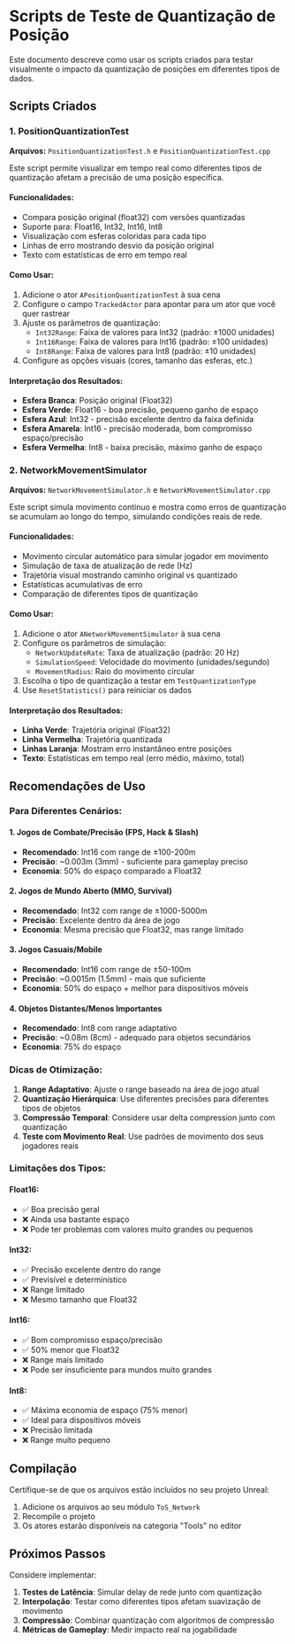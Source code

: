 # Scripts de Teste de Quantização de Posição

Este documento descreve como usar os scripts criados para testar visualmente o impacto da quantização de posições em diferentes tipos de dados.

## Scripts Criados

### 1. PositionQuantizationTest
**Arquivos:** `PositionQuantizationTest.h` e `PositionQuantizationTest.cpp`

Este script permite visualizar em tempo real como diferentes tipos de quantização afetam a precisão de uma posição específica.

#### Funcionalidades:
- Compara posição original (float32) com versões quantizadas
- Suporte para: Float16, Int32, Int16, Int8
- Visualização com esferas coloridas para cada tipo
- Linhas de erro mostrando desvio da posição original
- Texto com estatísticas de erro em tempo real

#### Como Usar:
1. Adicione o ator `APositionQuantizationTest` à sua cena
2. Configure o campo `TrackedActor` para apontar para um ator que você quer rastrear
3. Ajuste os parâmetros de quantização:
   - `Int32Range`: Faixa de valores para Int32 (padrão: ±1000 unidades)
   - `Int16Range`: Faixa de valores para Int16 (padrão: ±100 unidades)  
   - `Int8Range`: Faixa de valores para Int8 (padrão: ±10 unidades)
4. Configure as opções visuais (cores, tamanho das esferas, etc.)

#### Interpretação dos Resultados:
- **Esfera Branca**: Posição original (Float32)
- **Esfera Verde**: Float16 - boa precisão, pequeno ganho de espaço
- **Esfera Azul**: Int32 - precisão excelente dentro da faixa definida
- **Esfera Amarela**: Int16 - precisão moderada, bom compromisso espaço/precisão
- **Esfera Vermelha**: Int8 - baixa precisão, máximo ganho de espaço

### 2. NetworkMovementSimulator
**Arquivos:** `NetworkMovementSimulator.h` e `NetworkMovementSimulator.cpp`

Este script simula movimento contínuo e mostra como erros de quantização se acumulam ao longo do tempo, simulando condições reais de rede.

#### Funcionalidades:
- Movimento circular automático para simular jogador em movimento
- Simulação de taxa de atualização de rede (Hz)
- Trajetória visual mostrando caminho original vs quantizado
- Estatísticas acumulativas de erro
- Comparação de diferentes tipos de quantização

#### Como Usar:
1. Adicione o ator `ANetworkMovementSimulator` à sua cena
2. Configure os parâmetros de simulação:
   - `NetworkUpdateRate`: Taxa de atualização (padrão: 20 Hz)
   - `SimulationSpeed`: Velocidade do movimento (unidades/segundo)
   - `MovementRadius`: Raio do movimento circular
3. Escolha o tipo de quantização a testar em `TestQuantizationType`
4. Use `ResetStatistics()` para reiniciar os dados

#### Interpretação dos Resultados:
- **Linha Verde**: Trajetória original (Float32)
- **Linha Vermelha**: Trajetória quantizada
- **Linhas Laranja**: Mostram erro instantâneo entre posições
- **Texto**: Estatísticas em tempo real (erro médio, máximo, total)

## Recomendações de Uso

### Para Diferentes Cenários:

#### 1. Jogos de Combate/Precisão (FPS, Hack & Slash)
- **Recomendado**: Int16 com range de ±100-200m
- **Precisão**: ~0.003m (3mm) - suficiente para gameplay preciso
- **Economia**: 50% do espaço comparado a Float32

#### 2. Jogos de Mundo Aberto (MMO, Survival)
- **Recomendado**: Int32 com range de ±1000-5000m  
- **Precisão**: Excelente dentro da área de jogo
- **Economia**: Mesma precisão que Float32, mas range limitado

#### 3. Jogos Casuais/Mobile
- **Recomendado**: Int16 com range de ±50-100m
- **Precisão**: ~0.0015m (1.5mm) - mais que suficiente
- **Economia**: 50% do espaço + melhor para dispositivos móveis

#### 4. Objetos Distantes/Menos Importantes
- **Recomendado**: Int8 com range adaptativo
- **Precisão**: ~0.08m (8cm) - adequado para objetos secundários
- **Economia**: 75% do espaço

### Dicas de Otimização:

1. **Range Adaptativo**: Ajuste o range baseado na área de jogo atual
2. **Quantização Hierárquica**: Use diferentes precisões para diferentes tipos de objetos
3. **Compressão Temporal**: Considere usar delta compression junto com quantização
4. **Teste com Movimento Real**: Use padrões de movimento dos seus jogadores reais

### Limitações dos Tipos:

#### Float16:
- ✅ Boa precisão geral
- ❌ Ainda usa bastante espaço
- ❌ Pode ter problemas com valores muito grandes ou pequenos

#### Int32:
- ✅ Precisão excelente dentro do range
- ✅ Previsível e determinístico
- ❌ Range limitado
- ❌ Mesmo tamanho que Float32

#### Int16:
- ✅ Bom compromisso espaço/precisão
- ✅ 50% menor que Float32
- ❌ Range mais limitado
- ❌ Pode ser insuficiente para mundos muito grandes

#### Int8:
- ✅ Máxima economia de espaço (75% menor)
- ✅ Ideal para dispositivos móveis
- ❌ Precisão limitada
- ❌ Range muito pequeno

## Compilação

Certifique-se de que os arquivos estão incluídos no seu projeto Unreal:
1. Adicione os arquivos ao seu módulo `ToS_Network`
2. Recompile o projeto
3. Os atores estarão disponíveis na categoria "Tools" no editor

## Próximos Passos

Considere implementar:
1. **Testes de Latência**: Simular delay de rede junto com quantização
2. **Interpolação**: Testar como diferentes tipos afetam suavização de movimento
3. **Compressão**: Combinar quantização com algoritmos de compressão
4. **Métricas de Gameplay**: Medir impacto real na jogabilidade
